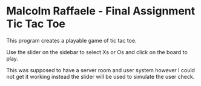 # Malcolm Raffaele - Final Assignment Tic Tac Toe

This program creates a playable game of tic tac toe.

Use the slider on the sidebar to select Xs or Os and click on the board to play.

This was supposed to have a server room and user system however I could not get it working instead the slider will be used to simulate the user check.